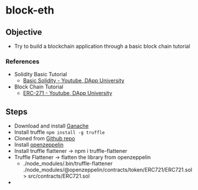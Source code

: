 # block-eth

## Objective
- Try to build a blockchain application through a basic block chain tutorial

### References
- Solidity Basic Tutorial
	- [Basic Solidity - Youtube, DApp University](https://www.youtube.com/watch?v=YJ-D1RMI0T0)
- Block Chain Tutorial
	- [ERC-271 - Youtube, DApp University](https://www.youtube.com/watch?v=YPbgjPPC1d0)


## Steps
- Download and install [Ganache](https://www.trufflesuite.com/ganache)
- Install truffle `npm install -g truffle`
- Cloned from [Github repo](https://github.com/dappuniversity/starter_kit)
- Install [openzeppelin](https://github.com/OpenZeppelin/openzeppelin-contracts)
- Install truffle flattener -> npm i truffle-flattener
- Truffle Flattener -> flatten the library from openzeppelin
    - ./node_modules/.bin/truffle-flattener ./node_modules/@openzeppelin/contracts/token/ERC721/ERC721.sol > src/contracts/ERC721.sol
- 

